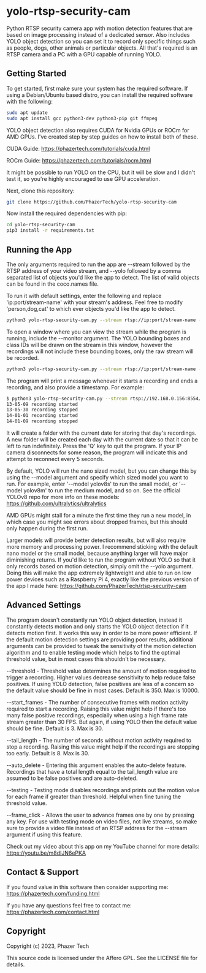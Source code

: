 # yolo-rtsp-security-cam
Python RTSP security camera app with motion detection features that are based on image processing instead of a dedicated sensor. Also includes YOLO object detection so you can set it to record only specific things such as people, dogs, other animals or particular objects. All that's required is an RTSP camera and a PC with a GPU capable of running YOLO.

## Getting Started

To get started, first make sure your system has the required software. If using a Debian/Ubuntu based distro, you can install the required software with the following:

```bash
sudo apt update
sudo apt install gcc python3-dev python3-pip git ffmpeg
```

YOLO object detection also requires CUDA for Nvidia GPUs or ROCm for AMD GPUs. I've created step by step guides on how to install both of these.

CUDA Guide: https://phazertech.com/tutorials/cuda.html

ROCm Guide: https://phazertech.com/tutorials/rocm.html

It might be possible to run YOLO on the CPU, but it will be slow and I didn't test it, so you're highly encouraged to use GPU acceleration.

Next, clone this repository:

```bash
git clone https://github.com/PhazerTech/yolo-rtsp-security-cam
```

Now install the required dependencies with pip:

```bash
cd yolo-rtsp-security-cam
pip3 install -r requirements.txt
```

## Running the App

The only arguments required to run the app are --stream followed by the RTSP address of your video stream, and --yolo followed by a comma separated list of objects you'd like the app to detect. The list of valid objects can be found in the coco.names file.

To run it with default settings, enter the following and replace 'ip:port/stream-name' with your stream's address.  Feel free to modify 'person,dog,cat' to which ever objects you'd like the app to detect.

```bash
python3 yolo-rtsp-security-cam.py --stream rtsp://ip:port/stream-name --yolo person,dog,cat
```

To open a window where you can view the stream while the program is running, include the --monitor argument. The YOLO bounding boxes and class IDs will be drawn on the stream in this window, however the recordings will not include these bounding boxes, only the raw stream will be recorded.

```bash
python3 yolo-rtsp-security-cam.py --stream rtsp://ip:port/stream-name --yolo person,dog,cat --monitor
```

The program will print a message whenever it starts a recording and ends a recording, and also provide a timestamp.
For example:

```bash
$ python3 yolo-rtsp-security-cam.py --stream rtsp://192.168.0.156:8554/frontdoor --yolo person,dog,cat
13-05-09 recording started
13-05-30 recording stopped
14-01-01 recording started
14-01-09 recording stopped
```

It will create a folder with the current date for storing that day's recordings. A new folder will be created each day with the current date so that it can be left to run indefinitely. Press the 'Q' key to quit the program. If your IP camera disconnects for some reason, the program will indicate this and attempt to reconnect every 5 seconds.

By default, YOLO will run the nano sized model, but you can change this by using the --model argument and specify which sized model you want to run. For example, enter '--model yolov8s' to run the small model, or '--model yolov8m' to run the medium model, and so on. See the official YOLOv8 repo for more info on these models: https://github.com/ultralytics/ultralytics

AMD GPUs might stall for a minute the first time they run a new model, in which case you might see errors about dropped frames, but this should only happen during the first run.

Larger models will provide better detection results, but will also require more memory and processing power. I recommend sticking with the default nano model or the small model, because anything larger will have major diminishing returns.  If you'd like to run the program without YOLO so that it only records based on motion detection, simply omit the --yolo argument. Doing this will make the app extremely lightweight and able to run on low power devices such as a Raspberry Pi 4, exactly like the previous version of the app I made here: https://github.com/PhazerTech/rtsp-security-cam

## Advanced Settings

The program doesn't constantly run YOLO object detection, instead it constantly detects motion and only starts the YOLO object detection if it detects motion first. It works this way in order to be more power efficient.  If the default motion detection settings are providing poor results, additional arguments can be provided to tweak the sensitivity of the motion detection algorithm and to enable testing mode which helps to find the optimal threshold value, but in most cases this shouldn't be necessary.

--threshold - Threshold value determines the amount of motion required to trigger a recording. Higher values decrease sensitivity to help reduce false positives. If using YOLO detection, false positives are less of a concern so the default value should be fine in most cases. Default is 350. Max is 10000.

--start_frames - The number of consecutive frames with motion activity required to start a recording. Raising this value might help if there's too many false positive recordings, especially when using a high frame rate stream greater than 30 FPS. But again, if using YOLO then the default value should be fine. Default is 3. Max is 30.

--tail_length - The number of seconds without motion activity required to stop a recording. Raising this value might help if the recordings are stopping too early. Default is 8. Max is 30.

--auto_delete - Entering this argument enables the auto-delete feature. Recordings that have a total length equal to the tail_length value are assumed to be false positives and are auto-deleted.

--testing - Testing mode disables recordings and prints out the motion value for each frame if greater than threshold. Helpful when fine tuning the threshold value.

--frame_click - Allows the user to advance frames one by one by pressing any key. For use with testing mode on video files, not live streams, so make sure to provide a video file instead of an RTSP address for the --stream argument if using this feature.

Check out my video about this app on my YouTube channel for more details: https://youtu.be/m8dIJN6ePKA

## Contact & Support

If you found value in this software then consider supporting me: https://phazertech.com/funding.html

If you have any questions feel free to contact me: https://phazertech.com/contact.html

## Copyright

Copyright (c) 2023, Phazer Tech

This source code is licensed under the Affero GPL. See the LICENSE file for details.
